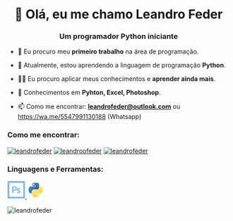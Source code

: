 <h1 align="center">👋 Olá, eu me chamo Leandro Feder</h1>
<h3 align="center">Um programador Python iniciante</h3>

- 🔭 Eu procuro meu **primeiro trabalho** na área de programação.

- 🌱 Atualmente, estou aprendendo a linguagem de programação **Python**.

- 👨‍💻 Eu procuro aplicar meus conhecimentos e **aprender ainda mais**.

- 👀 Conhecimentos em **Pyhton, Excel, Photoshop**.

- 📫 Como me encontrar: **leandrofeder@outlook.com** ou https://wa.me/5547991130188 (Whatsapp)

<h3 align="left">Como me encontrar:</h3>
<p align="left">
<a href="https://linkedin.com/in/leandrofeder" target="blank"><img align="center" src="https://raw.githubusercontent.com/rahuldkjain/github-profile-readme-generator/master/src/images/icons/Social/linked-in-alt.svg" alt="leandrofeder" height="30" width="40" /></a>
<a href="https://fb.com/leandroofeder" target="blank"><img align="center" src="https://raw.githubusercontent.com/rahuldkjain/github-profile-readme-generator/master/src/images/icons/Social/facebook.svg" alt="leandroofeder" height="30" width="40" /></a>
<a href="https://instagram.com/leandrofeder" target="blank"><img align="center" src="https://raw.githubusercontent.com/rahuldkjain/github-profile-readme-generator/master/src/images/icons/Social/instagram.svg" alt="leandrofeder" height="30" width="40" /></a>
</p>

<h3 align="left">Linguagens e Ferramentas:</h3>
<p align="left"> <a href="https://www.photoshop.com/en" target="_blank" rel="noreferrer"> <img src="https://raw.githubusercontent.com/devicons/devicon/master/icons/photoshop/photoshop-line.svg" alt="photoshop" width="40" height="40"/> </a> <a href="https://www.python.org" target="_blank" rel="noreferrer"> <img src="https://raw.githubusercontent.com/devicons/devicon/master/icons/python/python-original.svg" alt="python" width="40" height="40"/> </a> </p>

<p><img align="center" src="https://github-readme-stats.vercel.app/api/top-langs?username=leandrofeder&show_icons=true&locale=en&layout=compact" alt="leandrofeder" /></p>


<!---- 👋 Olá, eu sou o @leandrofeder.
- 👀 Tenho interesse em migrar para a área de TI.
- 🌱 Atualmente, estou aprendendo a linguagem de programação Python.
- 💞️ Procuro aprender ainda mais como programador e poder contribuir com meus conhecimentos em futuras contratações na área.
- 📫 Como me encontrar. E-mail: leandrofeder@outlook.com ou Linkedin: https://www.linkedin.com/in/leandrofeder/
----------------------------------------------------------------------------------------------------------------------------------------- 
- 👋 Hi, I’m @leandrofeder.
- 👀 I’m interested in migrate to the IT area.
- 🌱 I’m currently learning Python programming language.
- 💞️ I'm looking to learn even more as a programmer and be able to contribute my knowledge in future hiring in the area.
- 📫 How to reach me. E-mail: leandrofeder@outlook.com or Linkedin: https://www.linkedin.com/in/leandrofeder/
---->
